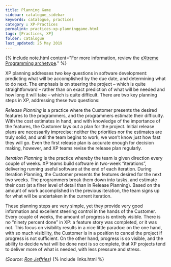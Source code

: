 ```yaml
---
title: Planning Game
sidebar: catalogue_sidebar
keywords: catalogue, practices
category : XP-Practices
permalink: practices-xp-planninggame.html
tags: [Practices, XP]
folder: catalogue
last_updated: 25 May 2019
---
```


{% include note.html content="For more information, review the [eXtreme Programming archetype](xp-archetype)." %}

XP planning addresses two key questions in software development: predicting what will be accomplished by the due date, and determining what to do next. The emphasis is on steering the project – which is quite straightforward – rather than on exact prediction of what will be needed and how long it will take – which is quite difficult. There are two key planning steps in XP, addressing these two questions:

*Release Planning* is a practice where the Customer presents the desired features to the programmers, and the programmers estimate their difficulty. With the cost estimates in hand, and with knowledge of the importance of the features, the Customer lays out a plan for the project. Initial release plans are necessarily imprecise: neither the priorities nor the estimates are truly solid, and until the team begins to work, we won’t know just how fast they will go. Even the first release plan is accurate enough for decision making, however, and XP teams revise the release plan regularly.

*Iteration Planning* is the practice whereby the team is given direction every couple of weeks. XP teams build software in two-week “iterations”, delivering running useful software at the end of each iteration. During Iteration Planning, the Customer presents the features desired for the next two weeks. The programmers break them down into tasks, and estimate their cost (at a finer level of detail than in Release Planning). Based on the amount of work accomplished in the previous iteration, the team signs up for what will be undertaken in the current iteration.

These planning steps are very simple, yet they provide very good information and excellent steering control in the hands of the Customer. Every couple of weeks, the amount of progress is entirely visible. There is no “ninety percent done” in XP: a feature story was completed, or it was not. This focus on visibility results in a nice little paradox: on the one hand, with so much visibility, the Customer is in a position to cancel the project if progress is not sufficient. On the other hand, progress is so visible, and the ability to decide what will be done next is so complete, that XP projects tend to deliver more of what is needed, with less pressure and stress.

*(Source: [Ron Jeffries](http://ronjeffries.com/xprog/what-is-extreme-programming))*
{% include links.html %}
